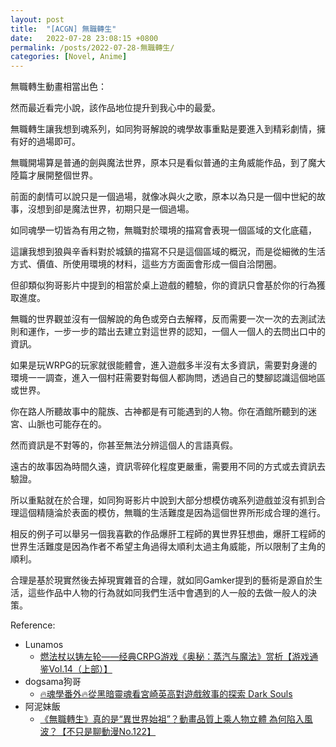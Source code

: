 ```yaml
---
layout: post
title:  "[ACGN] 無職轉生"
date:   2022-07-28 23:08:15 +0800
permalink: /posts/2022-07-28-無職轉生/
categories: [Novel, Anime]
---
```



無職轉生動畫相當出色：

然而最近看完小說，該作品地位提升到我心中的最愛。

無職轉生讓我想到魂系列，如同狗哥解說的魂學故事重點是要進入到精彩劇情，擁有好的過場即可。

無職開場算是普通的劍與魔法世界，原本只是看似普通的主角威能作品，到了魔大陸篇才展開整個世界。

前面的劇情可以說只是一個過場，就像冰與火之歌，原本以為只是一個中世紀的故事，沒想到卻是魔法世界，初期只是一個過場。

如同魂學一切皆為有用之物，無職對於環境的描寫會表現一個區域的文化底蘊，

這讓我想到狼與辛香料對於城鎮的描寫不只是這個區域的概況，而是從細微的生活方式、價值、所使用環境的材料，這些方方面面會形成一個自洽閉圈。



但卻類似狗哥影片中提到的相當於桌上遊戲的體驗，你的資訊只會基於你的行為獲取進度。

無職的世界觀並沒有一個解說的角色或旁白去解釋，反而需要一次一次的去測試法則和運作，一步一步的踏出去建立對這世界的認知，一個人一個人的去問出口中的資訊。

如果是玩WRPG的玩家就很能體會，進入遊戲多半沒有太多資訊，需要對身邊的環境一一調查，進入一個村莊需要對每個人都詢問，透過自己的雙腳認識這個地區或世界。

你在路人所聽故事中的龍族、古神都是有可能遇到的人物。你在酒館所聽到的迷宮、山脈也可能存在的。

然而資訊是不對等的，你甚至無法分辨這個人的言語真假。

遠古的故事因為時間久遠，資訊零碎化程度更嚴重，需要用不同的方式或去資訊去驗證。



所以重點就在於合理，如同狗哥影片中說到大部分想模仿魂系列遊戲並沒有抓到合理這個精隨淪於表面的模仿，無職的生活難度是因為這個世界所形成合理的進行。

相反的例子可以舉另一個我喜歡的作品爆肝工程師的異世界狂想曲，爆肝工程師的世界生活難度是因為作者不希望主角過得太順利太過主角威能，所以限制了主角的順利。

合理是基於現實然後去掉現實雜音的合理，就如同Gamker提到的藝術是源自於生活，這些作品中人物的行為就如同我們生活中會遇到的人一般的去做一般人的決策。



Reference:
* Lunamos
  * [燃法杖以铸左轮——经典CRPG游戏《奥秘：蒸汽与魔法》赏析【游戏通鉴Vol.14（上部）】](https://www.youtube.com/watch?v=MU8IvvHzbc0)
* dogsama狗哥
  * [🔥魂學番外🔥從黑暗靈魂看宮崎英高對遊戲敘事的探索 Dark Souls](https://youtu.be/fiFLQFdW-is)
* 阿泥妹飯
  * [《無職轉生》真的是“異世界始祖”？動畫品質上乘人物立體 為何陷入風波？【不只是聊動漫No.122】](https://www.youtube.com/watch?v=mXD9noVp6HI)
